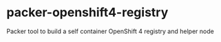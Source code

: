 # packer-openshift4-registry
Packer tool to build a self container OpenShift 4 registry and helper node
